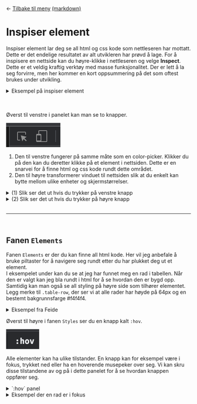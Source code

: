 <link href="base.css" rel="stylesheet" type="text/css" />

← [Tilbake til meny](README.html) [(markdown)](/README.md)

# Inspiser element

Inspiser element lar deg se all html og css kode som nettleseren har mottatt.
Dette er det endelige resultatet av alt utvikleren har prøvd å lage.
For å inspisere en nettside kan du høyre-klikke i nettleseren og velge **Inspect**.
Dette er et veldig kraftig verktøy med masse funksjonalitet. Der er lett å la seg forvirre, men her kommer en kort oppsummering på det som oftest brukes under utvikling.

<details style="cursor:pointer">

<summary>Eksempel på inspiser element</summary>

> # Som regel havner man på fanen `Console`.

![inspect](/img/inspect-element.png)

</details>

<br>
<br>

Øverst til venstre i panelet kan man se to knapper.

![top-left-buttons](/img/inspect-top-left-buttons.png)

1. Den til venstre fungerer på samme måte som en color-picker. Klikker du på den kan du deretter klikke på et element i nettsiden. Dette er en snarvei for å finne html og css kode rundt dette området.
2. Den til høyre transformerer vinduet til nettsiden slik at du enkelt kan bytte mellom ulike enheter og skjermstørrelser.

<details style="cursor:pointer">

<summary>(1) Slik ser det ut hvis du trykker på venstre knapp</summary>

![inspect](/img/inspect-element-picker.png)

</details>

<details style="cursor:pointer">

<summary>(2) Slik ser det ut hvis du trykker på høyre knapp</summary>

> # Øverst kan du se at jeg har valgt Iphone XR i portrett-modus.

![inspect](/img/inspect-devices.png)

</details>

<br>
<hr>
<br>

## Fanen `Elements`

Fanen `Elements` er der du kan finne all html kode.
Her vil jeg anbefale å bruke piltaster for å navigere seg rundt etter du har plukket deg ut et element.
<br>
I eksempelet under kan du se at jeg har funnet meg en rad i tabellen. Når den er valgt kan jeg bla rundt i html for å se hvordan den er bygd opp. Samtidig kan man også se all styling på høyre side som tilhører elementet. Legg merke til `.table-row`, der ser vi at alle rader har høyde på 64px og en bestemt bakgrunnsfarge #f4f4f4.

<details style="cursor:pointer">

<summary>Eksempel fra Feide</summary>

![inspect](/img/inspect-element-table-row.png)

</details>

Øverst til høyre i fanen `Styles` ser du en knapp kalt `:hov`.

![inspect](/img/inspect-hov.png)

Alle elementer kan ha ulike tilstander. En knapp kan for eksempel være i fokus, trykket ned eller ha en hoverende musepeker over seg. Vi kan skru disse tilstandene av og på i dette panelet for å se hvordan knappen oppfører seg.

<details style="cursor:pointer">

<summary>`:hov` panel</summary>

![inspect](/img/inspect-hov-panel.png)

</details>

<details style="cursor:pointer">

<summary>Eksempel der en rad er i fokus</summary>

![inspect](/img/inspect-table-focus.png)

</details>
